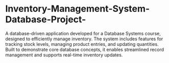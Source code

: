 # Inventory-Management-System-Database-Project-
A database-driven application developed for a Database Systems course, designed to efficiently manage inventory. The system includes features for tracking stock levels, managing product entries, and updating quantities. Built to demonstrate core database concepts, it enables streamlined record management and supports real-time inventory updates.

